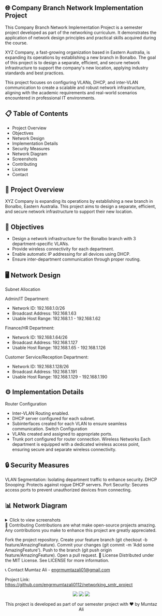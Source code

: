## 🌐 Company Branch Network Implementation Project

This Company Branch Network Implementation Project is a semester project developed as part of the networking curriculum. It demonstrates the application of network design principles and practical skills acquired during the course.

XYZ Company, a fast-growing organization based in Eastern Australia, is expanding its operations by establishing a new branch in Bonalbo. The goal of this project is to design a separate, efficient, and secure network infrastructure to support the company's new location, applying industry standards and best practices.

This project focuses on configuring VLANs, DHCP, and inter-VLAN communication to create a scalable and robust network infrastructure, aligning with the academic requirements and real-world scenarios encountered in professional IT environments.


## 📋 Table of Contents
- Project Overview
- Objectives
- Network Design
- Implementation Details
- Security Measures
- Network Diagram
- Screenshots
- Contributing
- License
- Contact

## 📘 Project Overview
XYZ Company is expanding its operations by establishing a new branch in Bonalbo, Eastern Australia. 
This project aims to design a separate, efficient, and secure network infrastructure to support their new location.

## 🎯 Objectives
- Design a network infrastructure for the Bonalbo branch with 3 department-specific VLANs.
- Provide wireless connectivity for each department.
- Enable automatic IP addressing for all devices using DHCP.
- Ensure inter-department communication through proper routing.

## 🖥️ Network Design
Subnet Allocation

Admin/IT Department:
   - Network ID: 192.168.1.0/26
   - Broadcast Address: 192.168.1.63
   - Usable Host Range: 192.168.1.1 - 192.168.1.62

Finance/HR Department:
   - Network ID: 192.168.1.64/26
   - Broadcast Address: 192.168.1.127
   - Usable Host Range: 192.168.1.65 - 192.168.1.126

Customer Service/Reception Department:
   - Network ID: 192.168.1.128/26
   - Broadcast Address: 192.168.1.191
   - Usable Host Range: 192.168.1.129 - 192.168.1.190
     
## ⚙️ Implementation Details
Router Configuration

- Inter-VLAN Routing enabled.
- DHCP server configured for each subnet.
- Subinterfaces created for each VLAN to ensure seamless communication.
Switch Configuration
- VLANs created and assigned to appropriate ports.
- Trunk port configured for router connection.
Wireless Networks
Each department is equipped with a dedicated wireless access point, ensuring secure and separate wireless connectivity.

## 🔒 Security Measures
VLAN Segmentation: Isolating department traffic to enhance security.
DHCP Snooping: Protects against rogue DHCP servers.
Port Security: Secures access ports to prevent unauthorized devices from connecting.

## 📊 Network Diagram
<details> <summary>Click to view screenshots</summary>
VLAN Configuration on Switch


Router Subinterface Setup


DHCP Configuration


Inter-VLAN Communication Test


Wireless Network Setup


</details>
🤝 Contributing
Contributions are what make open-source projects amazing. Any contributions you make to enhance this project are greatly appreciated.

Fork the project repository.
Create your feature branch (git checkout -b feature/AmazingFeature).
Commit your changes (git commit -m 'Add some AmazingFeature').
Push to the branch (git push origin feature/AmazingFeature).
Open a pull request.
📄 License
Distributed under the MIT License. See LICENSE for more information.

📞 Contact
Mumtaz Ali - engrmumtazali01@gmail.com

Project Link: https://github.com/engrmumtazali0112/networking_smtr_project

<p align="center"> <a href="mailto:engrmumtazali01@gmail.com"><img src="https://img.shields.io/badge/Email-D14836?style=for-the-badge&logo=gmail&logoColor=white"/></a> <a href="https://www.linkedin.com/in/mumtaz-ali"><img src="https://img.shields.io/badge/LinkedIn-0077B5?style=for-the-badge&logo=linkedin&logoColor=white"/></a> <a href="https://github.com/engrmumtazali0112"><img src="https://img.shields.io/badge/GitHub-100000?style=for-the-badge&logo=github&logoColor=white"/></a> </p>
<p align="center">This project is developed as part of our semester project with ❤️ by Mumtaz Ali</p>
